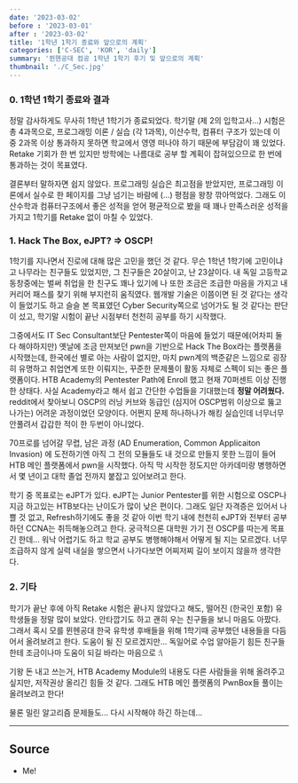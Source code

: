 ```yaml
---
date: '2023-03-02'
before : '2023-03-01'
after : '2023-03-02'
title: '1학년 1학기 종료와 앞으로의 계획'
categories: ['C-SEC', 'KOR', 'daily']
summary: '뮌헨공대 컴공 1학년 1학기 후기 및 앞으로의 계획'
thumbnail: './C_Sec.jpg'
---
```


### 0. 1학년 1학기 종료와 결과

정말 감사하게도 무사히 1학년 1학기가 종료되었다. 학기말 (제 2의 입학고사...) 시험은 총 4과목으로, 프로그래밍 이론 / 실습 (각 1과목), 이산수학, 컴퓨터 구조가 있는데 이 중 2과목 이상 통과하지 못하면
학교에서 영영 떠나야 하기 때문에 부담감이 꽤 있었다. Retake 기회가 한 번 있지만 방학에는 나름대로 공부 할 계획이 잡혀있으므로 한 번에 통과하는 것이 목표였다. 


결론부터 말하자면 쉽지 않았다. 프로그래밍 실습은 최고점을 받았지만, 프로그래밍 이론에서 실수로 한 페이지를 그냥 넘기는 바람에 (...) 평점을 왕창 깎아먹었다. 그래도 이산수학과 컴퓨터구조에서 좋은 성적을 얻어 평균적으로 봤을 때 꽤나 만족스러운 성적을 가지고 1학기를 Retake 없이 마칠 수 있었다. 

### 1. Hack The Box, eJPT? => OSCP!

1학기를 지나면서 진로에 대해 많은 고민을 했던 것 같다. 무슨 1학년 1학기에 고민이냐고 나무라는 친구들도 있었지만, 그 친구들은 20살이고, 난 23살이다. 내 독일 고등학교 동창중에는 벌써 취업을 한 친구도 꽤나 있기에 나 또한 조금은 조급한 마음을 가지고 내 커리어 패스를 찾기 위해 부지런히 움직였다. 웹개발 기술은 이쯤이면 된 것 같다는 생각이 들었기도 하고 슬슬 본 목표였던 Cyber Security쪽으로 넘어가도 될 것 같다는 판단이 섰고, 학기말 시험이 끝난 시점부터 천천히 공부를 하기 시작했다. 


그중에서도 IT Sec Consultant보단 Pentester쪽이 마음에 들었기 때문에(어차피 둘 다 해야하지만) 옛날에 조금 만져보던 pwn을 기반으로 Hack The Box라는 플랫폼을 시작했는데, 한국에선 별로 아는 사람이 없지만, 마치 pwn계의 백준같은 느낌으로 굉장히 유명하고 취업연계 또한 이뤄지는, 꾸준한 문제풀이 활동 자체로 스펙이 되는 좋은 플랫폼이다. HTB Academy의 Pentester Path에 Enroll 했고 현재 70퍼센트 이상 진행한 상태다. 사실 Academy라고 해서 쉽고 간단한 수업들을 기대했는데 **정말 어려웠다.** reddit에서 찾아보니 OSCP의 러닝 커브와 동급인 (심지어 OSCP범위 이상으로 뚫고 나가는) 어려운 과정이었던 모양이다. 어쩐지 문제 하나하나가 해킹 실습인데 너무너무 안풀려서 갑갑한 적이 한 두번이 아니었다.


70프로를 넘어갈 무렵, 남은 과정 (AD Enumeration, Common Applicaiton Invasion) 에 도전하기엔 아직 그 전의 모듈들도 내 것으로 만들지 못한 느낌이 들어 HTB 메인 플랫폼에서 pwn을 시작했다. 아직 막 시작한 정도지만 아카데미랑 병행하면서 몇 년이고 대학 졸업 전까지 붙잡고 있어보려고 한다.


학기 중 목표로는 eJPT가 있다.
eJPT는 Junior Pentester를 위한 시험으로 OSCP나 지금 하고있는 HTB보다는 난이도가 많이 낮은 편이다. 그래도 일단 자격증은 있어서 나쁠 것 없고, Refresh하기에도 좋을 것 같아 이번 학기 내에 천천히 eJPT와 전부터 공부하던 CCNA는 취득해놓으려고 한다. 궁극적으론 대학원 가기 전 OSCP를 따는게 목표긴 한데... 워낙 어렵기도 하고 학교 공부도 병행해야해서 어떻게 될 지는 모르겠다. 너무 조급하지 않게 실력 내실을 쌓으면서 나가다보면 어찌저찌 길이 보이지 않을까 생각한다.

### 2. 기타

학기가 끝난 후에 아직 Retake 시험은 끝나지 않았다고 해도, 떨어진 (한국인 포함) 유학생들을 정말 많이 보았다. 안타깝기도 하고 괜히 우는 친구들을 보니 마음도 아팠다. 그래서 혹시 모를 뮌헨공대 한국 유학생 후배들을 위해 1학기때 공부했던 내용들을 다듬어서 올려보려고 한다. 도움이 될 진 모르겠지만... 독일어로 수업 알아듣기 힘든 친구들한테 조금이나마 도움이 되길 바라는 마음으로 :\


기왕 돈 내고 쓰는거, HTB Academy Module의 내용도 다른 사람들을 위해 올려주고 싶지만, 저작권상 올리긴 힘들 것 같다. 그래도 HTB 메인 플랫폼의 PwnBox들 풀이는 올려보려고 한다! 


물론 밀린 알고리즘 문제들도... 다시 시작해야 하긴 하는데...

 ---
## Source

- Me!


